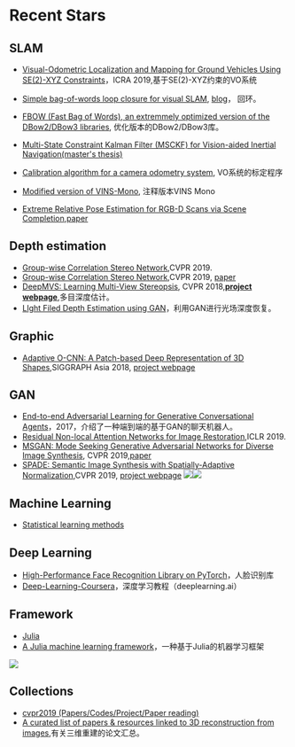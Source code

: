 # Recent Stars


## SLAM

- [Visual-Odometric Localization and Mapping for Ground Vehicles Using SE(2)-XYZ Constraints](https://github.com/izhengfan/se2lam)，ICRA 2019,基于SE(2)-XYZ约束的VO系统

- [Simple bag-of-words loop closure for visual SLAM](https://github.com/nicolov/simple_slam_loop_closure), [blog](https://nicolovaligi.com/bag-of-words-loop-closure-visual-slam.html)， 回环。
- [FBOW (Fast Bag of Words), an extremmely optimized version of the DBow2/DBow3 libraries](https://github.com/rmsalinas/fbow), 优化版本的DBow2/DBow3库。
- [Multi-State Constraint Kalman Filter (MSCKF) for Vision-aided Inertial Navigation(master's thesis)](https://github.com/tomas789/tonav)
- [Calibration algorithm for a camera odometry system](https://github.com/hbtang/calibcamodo), VO系统的标定程序
- [Modified version of VINS-Mono](https://github.com/cggos/vins_mono_cg), 注释版本VINS Mono
- [Extreme Relative Pose Estimation for RGB-D Scans via Scene Completion](https://github.com/zhenpeiyang/RelativePose),[paper](https://arxiv.org/abs/1901.00063)


## Depth estimation
- [Group-wise Correlation Stereo Network](https://github.com/xy-guo/GwcNet),CVPR 2019.
- [Group-wise Correlation Stereo Network](https://github.com/xy-guo/GwcNet),CVPR 2019, [paper](https://arxiv.org/abs/1903.04025)
- [DeepMVS: Learning Multi-View Stereopsis](https://github.com/phuang17/DeepMVS), CVPR 2018,**[project webpage](https://phuang17.github.io/DeepMVS/index.html)**,多目深度估计。
- [LIght Filed Depth Estimation using GAN](https://github.com/kuantingchen04/Light-Field-Depth-Estimation)，利用GAN进行光场深度恢复。

## Graphic

- [Adaptive O-CNN: A Patch-based Deep Representation of 3D Shapes](https://github.com/Microsoft/O-CNN),SIGGRAPH Asia 2018, [project webpage](https://wang-ps.github.io/AO-CNN.html)

## GAN

- [End-to-end Adversarial Learning for Generative Conversational Agents](https://live.bilibili.com/7332534?visit_id=9ytrx9lpsy80)，2017，介绍了一种端到端的基于GAN的聊天机器人。
- [Residual Non-local Attention Networks for Image Restoration](https://github.com/yulunzhang/RNAN),ICLR 2019.
- [MSGAN: Mode Seeking Generative Adversarial Networks for Diverse Image Synthesis](https://github.com/HelenMao/MSGAN), CVPR 2019,[paper](https://arxiv.org/abs/1903.05628)
- [SPADE: Semantic Image Synthesis with Spatially-Adaptive Normalization](https://github.com/NVlabs/SPADE),CVPR 2019, [project webpage](https://nvlabs.github.io/SPADE/)
![](https://github.com/NVlabs/SPADE/blob/master/docs/images/treepond.gif)![](https://github.com/NVlabs/SPADE/blob/master/docs/images/ocean.gif)

## Machine Learning

- [Statistical learning methods](https://github.com/SmirkCao/Lihang)

## Deep Learning

- [High-Performance Face Recognition Library on PyTorch](https://github.com/ZhaoJ9014/face.evoLVe.PyTorch)，人脸识别库
- [Deep-Learning-Coursera](https://github.com/enggen/Deep-Learning-Coursera)，深度学习教程（deeplearning.ai）
 

## Framework

- [Julia](https://github.com/JuliaLang/julia)
- [A Julia machine learning framework](https://github.com/alan-turing-institute/MLJ.jl)，一种基于Julia的机器学习框架

![](https://github.com/alan-turing-institute/MLJ.jl/blob/master/doc/two_model_stack.png)


## Collections
- [cvpr2019 (Papers/Codes/Project/Paper reading)](https://github.com/extreme-assistant/cvpr2019)
- [A curated list of papers & resources linked to 3D reconstruction from images](https://github.com/openMVG/awesome_3DReconstruction_list),有关三维重建的论文汇总。
